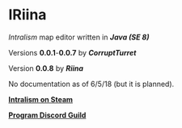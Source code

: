 # IRiina

*Intralism* map editor written in ***Java (SE 8)***

Versions **0.0.1**-**0.0.7** by ***CorruptTurret***

Version **0.0.8** by ***Riina***

No documentation as of 6/5/18 (but it is planned).

**[Intralism on Steam](https://store.steampowered.com/app/513510/Intralism/)**

**[Program Discord Guild](https://discord.gg/HmQfaRV)**
